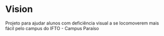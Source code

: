 # Vision

Projeto para ajudar alunos com deficiência visual a se locomoverem mais fácil pelo campus do IFTO - Campus Paraíso